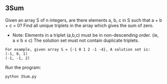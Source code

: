 ## 3Sum

Given an array S of n integers, are there elements a, b, c in S 
such that a + b + c = 0? Find all unique triplets in the array which gives the sum of zero.

- Note:
Elements in a triplet (a,b,c) must be in non-descending order. (ie, a ≤ b ≤ c)
The solution set must not contain duplicate triplets.

```
For example, given array S = {-1 0 1 2 -1 -4}, A solution set is:
(-1, 0, 1)
(-1, -1, 2)
```

Run the program:
```
python 3Sum.py
```
